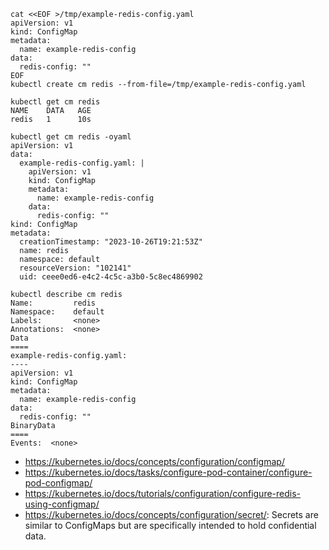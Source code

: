 ```
cat <<EOF >/tmp/example-redis-config.yaml
apiVersion: v1
kind: ConfigMap
metadata:
  name: example-redis-config
data:
  redis-config: ""
EOF
kubectl create cm redis --from-file=/tmp/example-redis-config.yaml
```

```
kubectl get cm redis
NAME    DATA   AGE
redis   1      10s

kubectl get cm redis -oyaml
apiVersion: v1
data:
  example-redis-config.yaml: |
    apiVersion: v1
    kind: ConfigMap
    metadata:
      name: example-redis-config
    data:
      redis-config: ""
kind: ConfigMap
metadata:
  creationTimestamp: "2023-10-26T19:21:53Z"
  name: redis
  namespace: default
  resourceVersion: "102141"
  uid: ceee0ed6-e4c2-4c5c-a3b0-5c8ec4869902
  
kubectl describe cm redis
Name:         redis
Namespace:    default
Labels:       <none>
Annotations:  <none>
Data
====
example-redis-config.yaml:
----
apiVersion: v1
kind: ConfigMap
metadata:
  name: example-redis-config
data:
  redis-config: ""
BinaryData
====
Events:  <none>
```

- https://kubernetes.io/docs/concepts/configuration/configmap/
- https://kubernetes.io/docs/tasks/configure-pod-container/configure-pod-configmap/
- https://kubernetes.io/docs/tutorials/configuration/configure-redis-using-configmap/
- https://kubernetes.io/docs/concepts/configuration/secret/: Secrets are similar to ConfigMaps but are specifically intended to hold confidential data.
